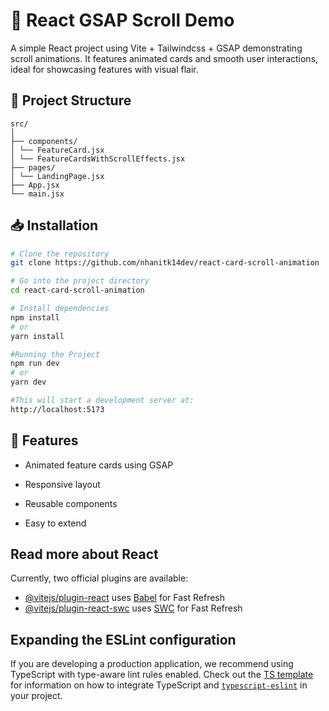 # 🚀 React GSAP Scroll Demo

A simple React project using Vite + Tailwindcss + GSAP demonstrating scroll animations. It features animated cards and smooth user interactions, ideal for showcasing features with visual flair.

## 📂 Project Structure

```text
src/
│
├── components/
│ └── FeatureCard.jsx
│ └── FeatureCardsWithScrollEffects.jsx
├── pages/
│ └── LandingPage.jsx
├── App.jsx
└── main.jsx
```

## 📥 Installation

```bash
# Clone the repository
git clone https://github.com/nhanitk14dev/react-card-scroll-animation

# Go into the project directory
cd react-card-scroll-animation

# Install dependencies
npm install
# or
yarn install

#Running the Project
npm run dev
# or
yarn dev

#This will start a development server at:
http://localhost:5173
```

## 🎨 Features
- Animated feature cards using GSAP

- Responsive layout

- Reusable components

- Easy to extend


## Read more about React
Currently, two official plugins are available:

- [@vitejs/plugin-react](https://github.com/vitejs/vite-plugin-react/blob/main/packages/plugin-react) uses [Babel](https://babeljs.io/) for Fast Refresh
- [@vitejs/plugin-react-swc](https://github.com/vitejs/vite-plugin-react/blob/main/packages/plugin-react-swc) uses [SWC](https://swc.rs/) for Fast Refresh

## Expanding the ESLint configuration

If you are developing a production application, we recommend using TypeScript with type-aware lint rules enabled. Check out the [TS template](https://github.com/vitejs/vite/tree/main/packages/create-vite/template-react-ts) for information on how to integrate TypeScript and [`typescript-eslint`](https://typescript-eslint.io) in your project.

